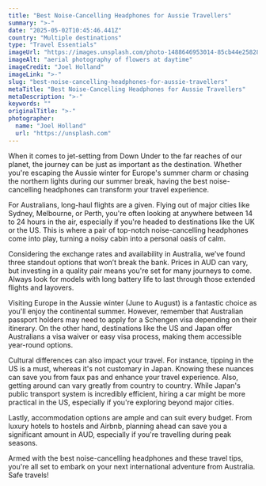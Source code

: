 ```yaml
---
title: "Best Noise-Cancelling Headphones for Aussie Travellers"
summary: ">-"
date: "2025-05-02T10:45:46.441Z"
country: "Multiple destinations"
type: "Travel Essentials"
imageUrl: "https://images.unsplash.com/photo-1488646953014-85cb44e25828?q=80&w=1935&auto=format&fit=crop&ixlib=rb-4.0.3&ixid=M3wxMjA3fDB8MHxwaG90by1wYWdlfHx8fGVufDB8fHx8fA%3D%3D"
imageAlt: "aerial photography of flowers at daytime"
imageCredit: "Joel Holland"
imageLink: ">-"
slug: "best-noise-cancelling-headphones-for-aussie-travellers"
metaTitle: "Best Noise-Cancelling Headphones for Aussie Travellers"
metaDescription: ">-"
keywords: ""
originalTitle: ">-"
photographer:
  name: "Joel Holland"
  url: "https://unsplash.com"
---
```




When it comes to jet-setting from Down Under to the far reaches of our planet, the journey can be just as important as the destination. Whether you're escaping the Aussie winter for Europe's summer charm or chasing the northern lights during our summer break, having the best noise-cancelling headphones can transform your travel experience.

For Australians, long-haul flights are a given. Flying out of major cities like Sydney, Melbourne, or Perth, you're often looking at anywhere between 14 to 24 hours in the air, especially if you're headed to destinations like the UK or the US. This is where a pair of top-notch noise-cancelling headphones come into play, turning a noisy cabin into a personal oasis of calm.

Considering the exchange rates and availability in Australia, we’ve found three standout options that won’t break the bank. Prices in AUD can vary, but investing in a quality pair means you're set for many journeys to come. Always look for models with long battery life to last through those extended flights and layovers.

Visiting Europe in the Aussie winter (June to August) is a fantastic choice as you'll enjoy the continental summer. However, remember that Australian passport holders may need to apply for a Schengen visa depending on their itinerary. On the other hand, destinations like the US and Japan offer Australians a visa waiver or easy visa process, making them accessible year-round options.

Cultural differences can also impact your travel. For instance, tipping in the US is a must, whereas it's not customary in Japan. Knowing these nuances can save you from faux pas and enhance your travel experience. Also, getting around can vary greatly from country to country. While Japan's public transport system is incredibly efficient, hiring a car might be more practical in the US, especially if you're exploring beyond major cities.

Lastly, accommodation options are ample and can suit every budget. From luxury hotels to hostels and Airbnb, planning ahead can save you a significant amount in AUD, especially if you're travelling during peak seasons.

Armed with the best noise-cancelling headphones and these travel tips, you're all set to embark on your next international adventure from Australia. Safe travels!
